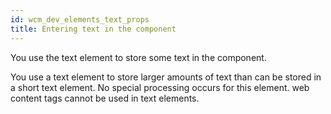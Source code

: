 ```yaml
---
id: wcm_dev_elements_text_props
title: Entering text in the component
---
```





You use the text element to store some text in the component.

You use a text element to store larger amounts of text than can be stored in a short text element. No special processing occurs for this element. web content tags cannot be used in text elements.

